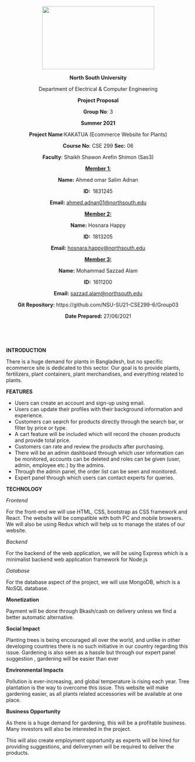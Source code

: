 <p style="text-align: center;">&nbsp;</p>
<p style="text-align: center;">&nbsp;</p>
<p align="center"><strong><img src="https://media.dhakatribune.com/uploads/2016/11/nsulogo.jpg" alt="" width="307" height="172" /></strong></p>
<p align="center"><strong>North South University</strong></p>
<p align="center">Department of Electrical &amp; Computer Engineering</p>
<p align="center"><strong>Project Proposal</strong></p>
<p align="center"><strong>Group No</strong>: 3</p>
<p align="center"><strong>Summer 2021</strong></p>
<p align="center"><strong>Project Name</strong>:KAKATUA (Ecommerce Website for Plants) </p>
<p align="center"><strong>Course No</strong>: CSE 299 <strong>Sec</strong><strong>:</strong> 06</p>
<p align="center"><strong>Faculty</strong>: Shaikh Shawon Arefin Shimon (Sas3)</p>
<p align="center"><strong><u>Member 1</u></strong><u>:</u></p>
<p align="center"><strong>Name</strong><strong>:</strong> Ahmed omar Salim Adnan</p>
<p align="center"><strong>ID</strong><strong>:&nbsp; </strong>1831245</p>
<p align="center"><strong>Email</strong><strong>:</strong> <a href="mailto:ahmed.adnan01@northsouth.edu ">ahmed.adnan01@northsouth.edu </a></p>
<p align="center"><strong><u>Member 2</u></strong><strong><u>:</u></strong></p>
<p align="center"><strong>Name</strong><strong>:</strong> Hosnara Happy</p>
<p align="center"><strong>ID</strong><strong>:&nbsp; </strong>1813205</p>
<p align="center"><strong>Email</strong><strong>:</strong> <a href="mailto:hosnara.happy@northsouth.edu">hosnara.happy@northsouth.edu</a></p>
<p align="center"><strong><u>Member 3</u></strong><strong><u>:</u></strong></p>
<p align="center"><strong>Name</strong><strong>:</strong> Mohammad Sazzad Alam </p>
<p align="center"><strong>ID</strong><strong>:&nbsp; </strong>1611200</p>
<p align="center"><strong>Email</strong><strong>:</strong> <a href="mailto:sazzad.alam@northsouth.edu">sazzad.alam@northsouth.edu</a></p>
<p align="center"><strong>Git Repository: </strong>https://github.com/NSU-SU21-CSE299-6/Group03<strong> </strong><a href="https://github.com/NSU-SU21-CSE299-6/Group03"></a></p>
<p align="center"><strong>Date Prepared</strong><strong>: </strong>27/06/2021</p>
<p><strong>&nbsp;</strong></p>
<p><strong>&nbsp;</strong></p>
<p><strong>INTRODUCTION</strong></p>
<p>There is a huge demand for plants in Bangladesh, but no specific ecommerce site is 
dedicated to this sector.
Our goal is to provide plants, fertilizers, plant containers, plant merchandises, and 
everything related to plants.</p>
<p><strong>FEATURES</strong></p>
<ul>
<li> Users can create an account and sign-up using email. </li>
<li> Users can update their profiles with their background information and experience.</li>
<li> Customers can search for products directly through the search bar, or filter by 
price or type.</li>
<li> A cart feature will be included which will record the chosen products and provide 
total price.</li>
<li> Customers can rate and review the products after purchasing.</li>
<li> There will be an admin dashboard through which user information can be 
monitored, accounts can be deleted and roles can be given (user, admin, 
employee etc.) by the admins.</li>
<li> Through the admin panel, the order list can be seen and monitored.</li>
<li> Expert panel through which users can contact experts for queries.
</li>
</ul>

<p><strong>TECHNOLOGY</strong></p>
<p><em>Frontend</em></p>
<p>For the front-end we will use HTML, CSS, bootstrap as CSS framework and React. The 
website will be compatible with both PC and mobile browsers. We will also be using 
Redux which will help us to manage the states of our website.
</p>
<p><em>Backend</em></p>
<p>For the backend of the web application, we will be using Express which is a minimalist
backend web application framework for Node.js</p>
<p><em>Database</em></p>
<p>For the database aspect of the project, we will use MongoDB, which is a NoSQL 
database.</p>
<p><strong>Monetization</strong></p>
<p>Payment will be done through Bkash/cash on delivery unless we find a better automatic 
alternative. </p>
<p><strong>Social Impact</strong></p>
<p>Planting trees is being encouraged all over the world, and unlike in other 
developing countries there is no such initiative in our country regarding this issue. 
Gardening is also seen as a hassle but through our expert panel suggestion , gardening 
will be easier than ever</p>
<p><strong>Environmental Impacts</strong></p>
<p>Pollution is ever-increasing, and global temperature is rising each 
year. Tree plantation is the way to overcome this issue. This website will make gardening 
easier, as all plants related accessories will be available at one place.</p>
<p><strong>Business Opportunity</strong></p>
<p>As there is a huge demand for gardening, this will be a profitable 
business. Many investors will also be interested in the project. </p>
<p>This will also create employment opportunity as experts will be hired for providing 
suggestions, and deliverymen will be required to deliver the products. </p>
